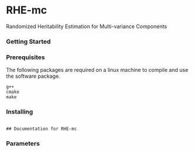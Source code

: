 # RHE-mc
Randomized Heritability Estimation for Multi-variance Components



### Getting Started



### Prerequisites
The following packages are required on a linux machine to compile and use the software package.
```
g++
cmake
make
```

### Installing

```

## Documentation for RHE-mc
 ```

### Parameters




